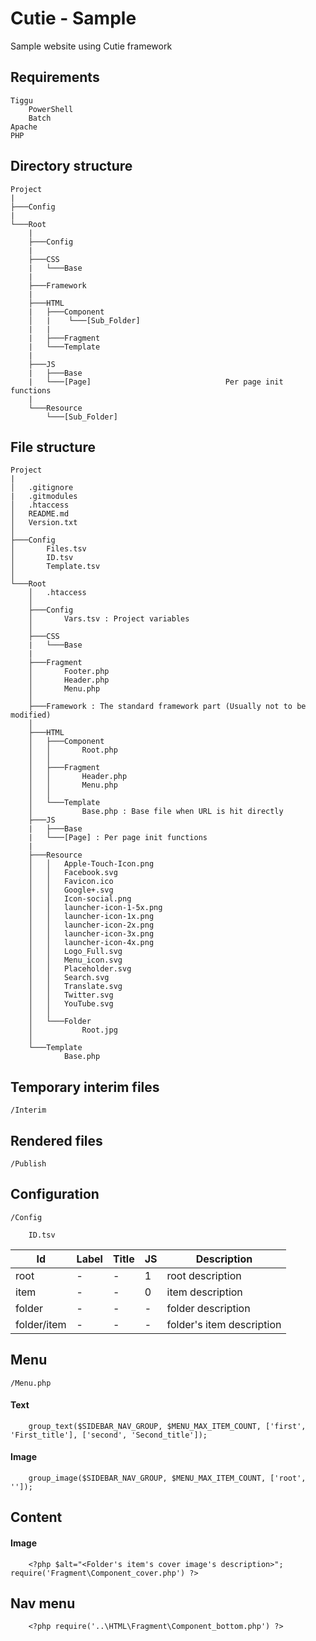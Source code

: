 Cutie - Sample
===============

Sample website using Cutie framework


Requirements
------------

	Tiggu
		PowerShell
		Batch
	Apache
	PHP
	
Directory structure
-------------------
	Project
	|
	├───Config
	|
	└───Root
	    |
	    ├───Config
	    |
	    ├───CSS
	    |   └───Base
	    |
	    ├───Framework
	    |
	    ├───HTML
	    |   ├───Component
	    │   |    └───[Sub_Folder]
	    |   |
	    |   ├───Fragment
	    |   └───Template
	    |
	    ├───JS
	    |   ├───Base
	    |   └───[Page]								Per page init functions
	    |
	    └───Resource
	        └───[Sub_Folder]


File structure
-----------------------------
	Project
	|
	│   .gitignore
	|   .gitmodules
	│   .htaccess
	│   README.md
	│   Version.txt
	│
	├───Config
	│       Files.tsv
	│       ID.tsv
	│       Template.tsv
	│
	└───Root
	    │   .htaccess
	    │
	    ├───Config
	    │       Vars.tsv : Project variables
	    │
	    ├───CSS
	    |   └───Base
	    |
	    ├───Fragment
	    │       Footer.php
	    │       Header.php
	    │       Menu.php
	    │
	    ├───Framework : The standard framework part (Usually not to be modified)
	    │
	    ├───HTML
	    │   ├───Component
	    │   │       Root.php
	    │   │
	    │   ├───Fragment
	    │   │       Header.php
	    │   │       Menu.php
	    │   │
	    │   └───Template
	    │           Base.php : Base file when URL is hit directly
	    ├───JS
	    |   ├───Base
	    |   └───[Page] : Per page init functions
	    |
	    ├───Resource
	    │   │   Apple-Touch-Icon.png
	    │   │   Facebook.svg
	    │   │   Favicon.ico
	    │   │   Google+.svg
	    │   │   Icon-social.png
	    │   │   launcher-icon-1-5x.png
	    │   │   launcher-icon-1x.png
	    │   │   launcher-icon-2x.png
	    │   │   launcher-icon-3x.png
	    │   │   launcher-icon-4x.png
	    │   │   Logo_Full.svg
	    │   │   Menu_icon.svg
	    │   │   Placeholder.svg
	    │   │   Search.svg
	    │   │   Translate.svg
	    │   │   Twitter.svg
	    │   │   YouTube.svg
	    │   │
	    │   └───Folder
	    │           Root.jpg
	    │
	    └───Template
	            Base.php


Temporary interim files
-----------------------
	/Interim


Rendered files
--------------
	/Publish


Configuration
-------------

	/Config
		
		ID.tsv
		
Id | Label | Title | JS | Description
-- | ----- | ----- | -- | -----------
root | - | - | 1 | root description
item | - | - | 0 | item description
folder | - | - | - | folder description
folder/item | - | - | - | folder's item description


Menu
----
	
	/Menu.php

#### Text
		group_text($SIDEBAR_NAV_GROUP, $MENU_MAX_ITEM_COUNT, ['first', 'First_title'], ['second', 'Second_title']);
		
#### Image
		group_image($SIDEBAR_NAV_GROUP, $MENU_MAX_ITEM_COUNT, ['root', '']);
		

Content
-------

#### Image
		<?php $alt="<Folder's item's cover image's description>"; require('Fragment\Component_cover.php') ?>


Nav menu
--------
		<?php require('..\HTML\Fragment\Component_bottom.php') ?>
